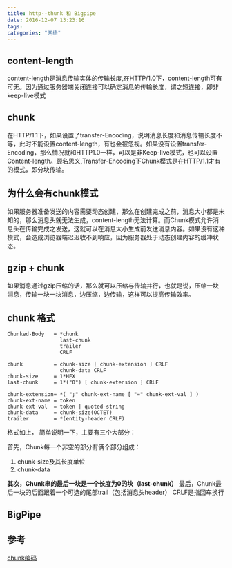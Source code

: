 ```yaml
---
title: http--thunk 和 Bigpipe
date: 2016-12-07 13:23:16
tags:
categories: "网络"
---
```



## content-length

content-length是消息传输实体的传输长度,在HTTP/1.0下，content-length可有可无。因为通过服务器端关闭连接可以确定消息的传输长度，谓之短连接，即非keep-live模式

## chunk

在HTTP/1.1下，如果设置了transfer-Encoding，说明消息长度和消息传输长度不等，此时不能设置content-length，有也会被忽视。如果没有设置transfer-Encoding，那么情况就和HTTP1.0一样，可以是非Keep-live模式，也可以设置Content-length。顾名思义,Transfer-Encoding下Chunk模式是在HTTP/1.1才有的模式，即分块传输。


## 为什么会有chunk模式

如果服务器准备发送的内容需要动态创建，那么在创建完成之前，消息大小都是未知的，那么消息头就无法生成，content-length无法计算。而Chunk模式允许消息头在传输完成之发送，这就可以在消息大小生成前发送消息内容。如果没有这种模式，会造成浏览器端迟迟收不到响应，因为服务器处于动态创建内容的缓冲状态。



## gzip + chunk

如果消息通过gzip压缩的话，那么就可以压缩与传输并行，也就是说，压缩一块消息，传输一块一块消息，边压缩，边传输，这样可以提高传输效率。


## chunk 格式

```
Chunked-Body   = *chunk  
                 last-chunk  
                 trailer  
                 CRLF  
  
chunk          = chunk-size [ chunk-extension ] CRLF  
                 chunk-data CRLF  
chunk-size     = 1*HEX  
last-chunk     = 1*("0") [ chunk-extension ] CRLF  
  
chunk-extension= *( ";" chunk-ext-name [ "=" chunk-ext-val ] )  
chunk-ext-name = token  
chunk-ext-val  = token | quoted-string  
chunk-data     = chunk-size(OCTET)  
trailer        = *(entity-header CRLF)  
```

格式如上， 简单说明一下，主要有三个大部分：

首先，Chunk每一个非空的部分有俩个部分组成：

1. chunk-size及其长度单位 
2. chunk-data

**其次，Chunk串的最后一块是一个长度为0的块（last-chunk）**
最后，Chunk最后一块的后面跟着一个可选的尾部trail（包括消息头header）
CRLF是指回车换行


## BigPipe

## 参考

[chunk编码](http://blog.csdn.net/b2997215859/article/details/51169784)
